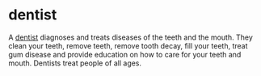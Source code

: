 # dentist
A [dentist](http://dentistappnow.com/) diagnoses and treats diseases of the teeth and the mouth. They clean your teeth, remove teeth, remove tooth decay, fill your teeth, treat gum disease and provide education on how to care for your teeth and mouth. Dentists treat people of all ages.
